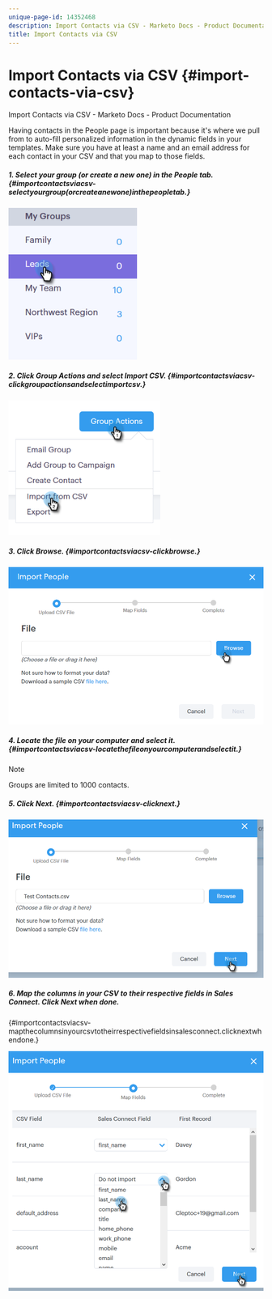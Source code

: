 ```yaml
---
unique-page-id: 14352468
description: Import Contacts via CSV - Marketo Docs - Product Documentation
title: Import Contacts via CSV
---
```


# Import Contacts via CSV {#import-contacts-via-csv}

Import Contacts via CSV - Marketo Docs - Product Documentation

Having contacts in the People page is important because it's where we pull from to auto-fill personalized information in the dynamic fields in your templates. Make sure you have at least a name and an email address for each contact in your CSV and that you map to those fields.

##### 1. Select your group (or create a new one) in the People tab.  {#importcontactsviacsv-selectyourgroup(orcreateanewone)inthepeopletab.}

![](assets/one.png)

##### 2. Click Group Actions and select Import CSV. {#importcontactsviacsv-clickgroupactionsandselectimportcsv.}

![](assets/two.png)

##### 3. Click Browse. {#importcontactsviacsv-clickbrowse.}

![](assets/three.png)

##### 4. Locate the file on your computer and select it. {#importcontactsviacsv-locatethefileonyourcomputerandselectit.}

>[!NOTE]
>
>Groups are limited to 1000 contacts.

##### 5. Click Next. {#importcontactsviacsv-clicknext.}

![](assets/four.png)

##### 6. Map the columns in your CSV to their respective fields in Sales Connect. Click Next when done.   
{#importcontactsviacsv-mapthecolumnsinyourcsvtotheirrespectivefieldsinsalesconnect.clicknextwhendone.}

![](assets/five.png)  

